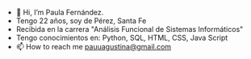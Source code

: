 - 👋 Hi, I’m Paula Fernández.
- Tengo 22 años,  soy de Pérez, Santa Fe
- Recibida en la carrera "Análisis Funcional de Sistemas Informáticos"
- Tengo conocimientos en: Python, SQL, HTML, CSS, Java Script
- 📫 How to reach me pauuagustina@gmail.com
 
<!---
PauliFernandez/PauliFernandez is a ✨ special ✨ repository because its `README.md` (this file) appears on your GitHub profile.
You can click the Preview link to take a look at your changes.
--->
